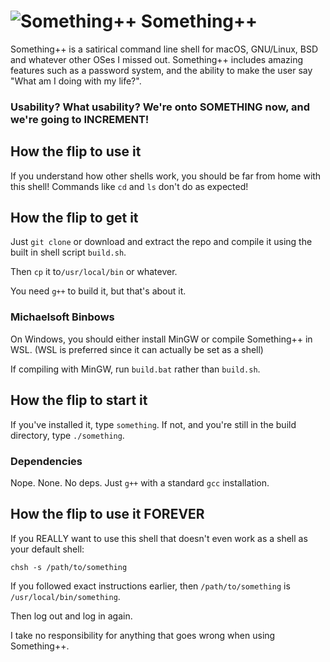 # ![Something++](https://raw.githubusercontent.com/That1M8Head/SomethingPlusPlus/main/something-plusplus-logo.png) Something++
Something++ is a satirical command line shell for macOS, GNU/Linux, BSD and whatever other OSes I missed out. Something++ includes amazing features such as a password system, and the ability to make the user say "What am I doing with my life?".

### Usability? What usability? We're onto SOMETHING now, and we're going to INCREMENT!

## How the flip to use it

If you understand how other shells work, you should be far from home with this shell! Commands like `cd` and `ls` don't do as expected!

## How the flip to get it

Just `git clone` or download and extract the repo and compile it using the built in shell script `build.sh`.

 Then `cp` it to`/usr/local/bin` or whatever.

You need `g++` to build it, but that's about it.

### Michaelsoft Binbows

On Windows, you should either install MinGW or compile Something++ in WSL. (WSL is preferred since it can actually be set as a shell)

If compiling with MinGW, run `build.bat` rather than `build.sh`.

## How the flip to start it

If you've installed it, type `something`. If not, and you're still in the build directory, type `./something`.

### Dependencies

Nope. None. No deps. Just `g++` with a standard `gcc` installation.

## How the flip to use it FOREVER

If you REALLY want to use this shell that doesn't even work as a shell as your default shell:

```
chsh -s /path/to/something
```

If you followed exact instructions earlier, then `/path/to/something` is `/usr/local/bin/something`.

Then log out and log in again.

I take no responsibility for anything that goes wrong when using Something++.

